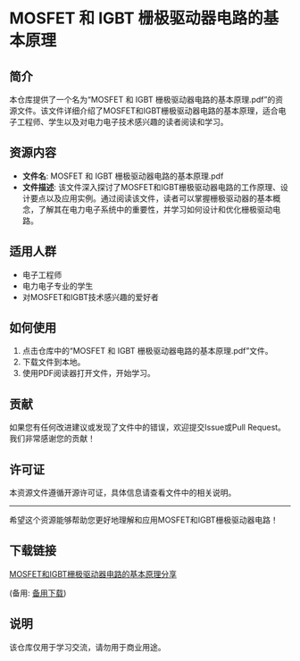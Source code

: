 # MOSFET 和 IGBT 栅极驱动器电路的基本原理

## 简介

本仓库提供了一个名为“MOSFET 和 IGBT 栅极驱动器电路的基本原理.pdf”的资源文件。该文件详细介绍了MOSFET和IGBT栅极驱动器电路的基本原理，适合电子工程师、学生以及对电力电子技术感兴趣的读者阅读和学习。

## 资源内容

- **文件名**: MOSFET 和 IGBT 栅极驱动器电路的基本原理.pdf
- **文件描述**: 该文件深入探讨了MOSFET和IGBT栅极驱动器电路的工作原理、设计要点以及应用实例。通过阅读该文件，读者可以掌握栅极驱动器的基本概念，了解其在电力电子系统中的重要性，并学习如何设计和优化栅极驱动电路。

## 适用人群

- 电子工程师
- 电力电子专业的学生
- 对MOSFET和IGBT技术感兴趣的爱好者

## 如何使用

1. 点击仓库中的“MOSFET 和 IGBT 栅极驱动器电路的基本原理.pdf”文件。
2. 下载文件到本地。
3. 使用PDF阅读器打开文件，开始学习。

## 贡献

如果您有任何改进建议或发现了文件中的错误，欢迎提交Issue或Pull Request。我们非常感谢您的贡献！

## 许可证

本资源文件遵循开源许可证，具体信息请查看文件中的相关说明。

---

希望这个资源能够帮助您更好地理解和应用MOSFET和IGBT栅极驱动器电路！

## 下载链接
[MOSFET和IGBT栅极驱动器电路的基本原理分享](https://pan.quark.cn/s/8f61d792ffe4) 

(备用: [备用下载](https://pan.baidu.com/s/1hucKmSEkiz3DJaHwpKN72g?pwd=39kx))

## 说明

该仓库仅用于学习交流，请勿用于商业用途。
